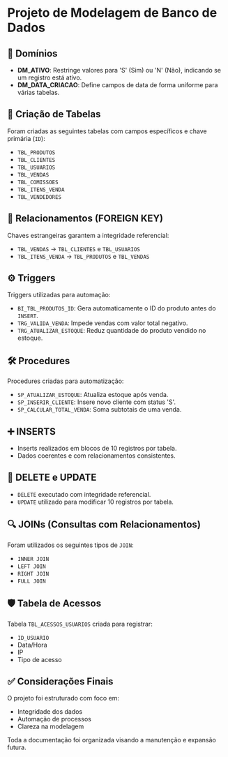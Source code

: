 # Projeto de Modelagem de Banco de Dados

## 📌 Domínios

- **DM_ATIVO**: Restringe valores para 'S' (Sim) ou 'N' (Não), indicando se um registro está ativo.
- **DM_DATA_CRIACAO**: Define campos de data de forma uniforme para várias tabelas.

## 🧱 Criação de Tabelas

Foram criadas as seguintes tabelas com campos específicos e chave primária (`ID`):

- `TBL_PRODUTOS`
- `TBL_CLIENTES`
- `TBL_USUARIOS`
- `TBL_VENDAS`
- `TBL_COMISSOES`
- `TBL_ITENS_VENDA`
- `TBL_VENDEDORES`

## 🔗 Relacionamentos (FOREIGN KEY)

Chaves estrangeiras garantem a integridade referencial:

- `TBL_VENDAS` → `TBL_CLIENTES` e `TBL_USUARIOS`
- `TBL_ITENS_VENDA` → `TBL_PRODUTOS` e `TBL_VENDAS`

## ⚙️ Triggers

Triggers utilizadas para automação:

- `BI_TBL_PRODUTOS_ID`: Gera automaticamente o ID do produto antes do `INSERT`.
- `TRG_VALIDA_VENDA`: Impede vendas com valor total negativo.
- `TRG_ATUALIZAR_ESTOQUE`: Reduz quantidade do produto vendido no estoque.

## 🛠️ Procedures

Procedures criadas para automatização:

- `SP_ATUALIZAR_ESTOQUE`: Atualiza estoque após venda.
- `SP_INSERIR_CLIENTE`: Insere novo cliente com status 'S'.
- `SP_CALCULAR_TOTAL_VENDA`: Soma subtotais de uma venda.

## ➕ INSERTS

- Inserts realizados em blocos de 10 registros por tabela.
- Dados coerentes e com relacionamentos consistentes.

## 🔄 DELETE e UPDATE

- `DELETE` executado com integridade referencial.
- `UPDATE` utilizado para modificar 10 registros por tabela.

## 🔍 JOINs (Consultas com Relacionamentos)

Foram utilizados os seguintes tipos de `JOIN`:

- `INNER JOIN`
- `LEFT JOIN`
- `RIGHT JOIN`
- `FULL JOIN`

## 🛡️ Tabela de Acessos

Tabela `TBL_ACESSOS_USUARIOS` criada para registrar:

- `ID_USUARIO`
- Data/Hora
- IP
- Tipo de acesso

## ✅ Considerações Finais

O projeto foi estruturado com foco em:

- Integridade dos dados
- Automação de processos
- Clareza na modelagem

Toda a documentação foi organizada visando a manutenção e expansão futura.
